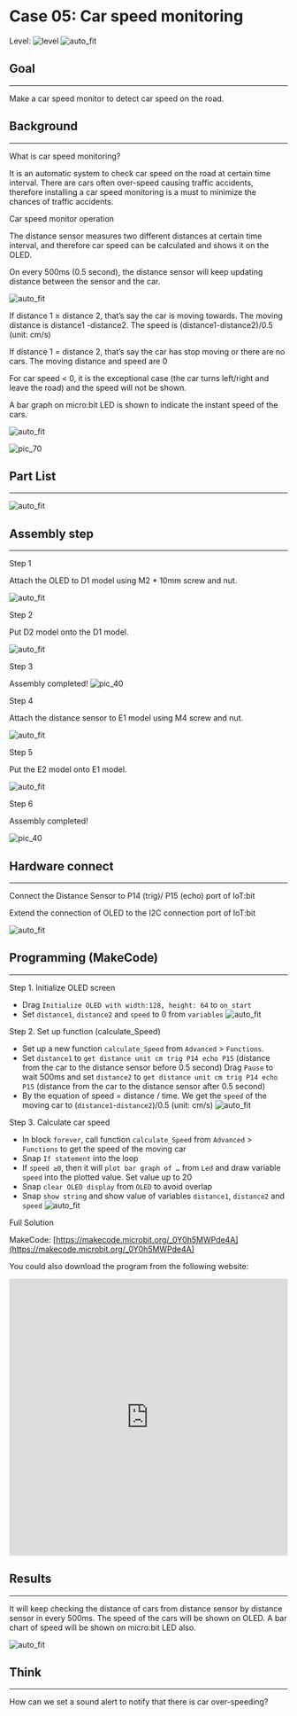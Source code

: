 # Case 05: Car speed monitoring 

Level: ![level](images/level3.png)
![auto_fit](images/Case5/case-05.png)<P>

## Goal
<HR>

Make a car speed monitor to detect car speed on the road.<BR><P>

## Background
<HR>

<span id="subtitle">What is car speed monitoring?</span><P>
It is an automatic system to check car speed on the road at certain time interval. There are cars often over-speed causing traffic accidents, therefore installing a car speed monitoring is a must to minimize the chances of traffic accidents.<BR><P>

<span id="subtitle">Car speed monitor operation</span><P>
The distance sensor measures two different distances at certain time interval, and therefore car speed can be calculated and shows it on the OLED. <BR><P>
On every 500ms (0.5 second), the distance sensor will keep updating distance between the sensor and the car. <BR><P>
![auto_fit](images/Case5/Case5_des1.png)<P>
If distance 1 ≥ distance 2, that’s say the car is moving towards. The moving distance is distance1 -distance2. The speed is (distance1-distance2)/0.5 (unit: cm/s) <BR><P>
If distance 1 = distance 2, that’s say the car has stop moving or there are no cars. The moving distance and speed are 0 <BR><P>
For car speed < 0, it is the exceptional case (the car turns left/right and leave the road) and the speed will not be shown. <BR><P>
A bar graph on micro:bit LED is shown to indicate the instant speed of the cars. <BR><P>
![auto_fit](images/Case5/Case5_des2.png)<P>

![pic_70](images/Case5/Concept-diagram-Case5.png)<P>
## Part List
<HR>

![auto_fit](images/Case5/Case5_parts.png)<P>

## Assembly step
<HR>

<span id="subtitle">Step 1</span><P>
Attach the OLED to D1 model using M2 * 10mm screw and nut.<BR><P>
![auto_fit](images/Case5/Case5_ass1.png)<P>
<span id="subtitle">Step 2</span><P>
Put D2 model onto the D1 model.<BR><P>
![auto_fit](images/Case5/Case5_ass2.png)<P>
<span id="subtitle">Step 3</span><P>
Assembly completed!
![pic_40](images/Case5/Case5_ass3.png)<P>
<span id="subtitle">Step 4</span><P>
Attach the distance sensor to E1 model using M4 screw and nut.<BR><P>
![auto_fit](images/Case5/Case5_ass4.png)<P>
<span id="subtitle">Step 5</span><P>
Put the E2 model onto E1 model.<BR><P>
![auto_fit](images/Case5/Case5_ass5.png)<P>
<span id="subtitle">Step 6</span><P>
Assembly completed!<BR><P>
![pic_40](images/Case5/Case5_ass6.png)<P>

## Hardware connect
<HR>

Connect the Distance Sensor to P14 (trig)/ P15 (echo) port of IoT:bit <BR><P>
Extend the connection of OLED to the I2C connection port of IoT:bit <BR><P>
![auto_fit](images/Case5/Case5_hardware.png)<P>

## Programming (MakeCode)
<HR>

<span id="subtitle">Step 1. Initialize OLED screen</span><P>
* Drag `Initialize OLED with width:128, height: 64` to `on start`
* Set `distance1`, `distance2` and `speed` to 0 from `variables`
![auto_fit](images/Case5/Case5_p1.png)<P>

<span id="subtitle">Step 2. Set up function (calculate_Speed)</span><P>
* Set up a new function `calculate_Speed` from `Advanced` > `Functions`. 
* Set `distance1` to `get distance unit cm trig P14 echo P15` (distance from the car to the distance sensor before 0.5 second)
Drag `Pause` to wait 500ms and set `distance2` to `get distance unit cm trig P14 echo P15` (distance from the car to the distance sensor after 0.5 second)
* By the equation of speed = distance / time. We get the `speed` of the moving car to (`distance1`-`distance2`)/0.5 (unit: cm/s)
![auto_fit](images/Case5/Case5_p2.png)<P>

<span id="subtitle">Step 3. Calculate car speed</span><P>
* In block `forever`, call function `calculate_Speed` from `Advanced` > `Functions` to get the speed of the moving car
* Snap `If statement` into the loop
* If `speed ≥0`, then it will `plot bar graph of …` from `Led` and draw variable `speed` into the plotted value. Set value up to 20 
* Snap `clear OLED display` from `OLED` to avoid overlap
* Snap `show string` and show value of variables `distance1`, `distance2` and `speed`
![auto_fit](images/Case5/Case5_p3.png)<P>


<span id="subtitle">Full Solution<BR><P>
MakeCode: [https://makecode.microbit.org/_0Y0h5MWPde4A](https://makecode.microbit.org/_0Y0h5MWPde4A)<BR><P>
You could also download the program from the following website:<BR>
<iframe src="https://makecode.microbit.org/#pub:_0Y0h5MWPde4A" width="100%" height="500" frameborder="0"></iframe>


## Results
<HR>

It will keep checking the distance of cars from distance sensor by distance sensor in every 500ms. The speed of the cars will be shown on OLED. A bar chart of speed will be shown on micro:bit LED also.<BR><P>
![auto_fit](images/Case5/Case5_result.gif)<P>

## Think
<HR>

How can we set a sound alert to notify that there is car over-speeding?<BR><P>

